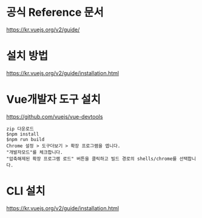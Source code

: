 
# 공식 Reference 문서 
https://kr.vuejs.org/v2/guide/

# 설치 방법
https://kr.vuejs.org/v2/guide/installation.html

# Vue개발자 도구 설치 
https://github.com/vuejs/vue-devtools

	zip 다운로드 
	$npm install
	$npm run build
	Chrome 설정 > 도구더보기 > 확장 프로그램을 엽니다.
	"개발자모드"를 체크합니다.
	"압축해제된 확장 프로그램 로드" 버튼을 클릭하고 빌드 경로의 shells/chrome를 선택합니다.

# CLI 설치
https://kr.vuejs.org/v2/guide/installation.html
